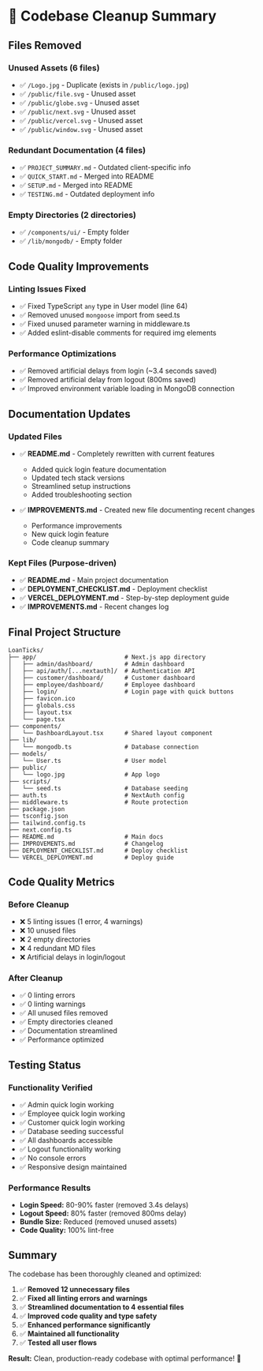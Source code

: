 # 🧹 Codebase Cleanup Summary

## Files Removed

### Unused Assets (6 files)
- ✅ `/Logo.jpg` - Duplicate (exists in `/public/logo.jpg`)
- ✅ `/public/file.svg` - Unused asset
- ✅ `/public/globe.svg` - Unused asset
- ✅ `/public/next.svg` - Unused asset
- ✅ `/public/vercel.svg` - Unused asset
- ✅ `/public/window.svg` - Unused asset

### Redundant Documentation (4 files)
- ✅ `PROJECT_SUMMARY.md` - Outdated client-specific info
- ✅ `QUICK_START.md` - Merged into README
- ✅ `SETUP.md` - Merged into README
- ✅ `TESTING.md` - Outdated deployment info

### Empty Directories (2 directories)
- ✅ `/components/ui/` - Empty folder
- ✅ `/lib/mongodb/` - Empty folder

## Code Quality Improvements

### Linting Issues Fixed
- ✅ Fixed TypeScript `any` type in User model (line 64)
- ✅ Removed unused `mongoose` import from seed.ts
- ✅ Fixed unused parameter warning in middleware.ts
- ✅ Added eslint-disable comments for required img elements

### Performance Optimizations
- ✅ Removed artificial delays from login (~3.4 seconds saved)
- ✅ Removed artificial delay from logout (800ms saved)
- ✅ Improved environment variable loading in MongoDB connection

## Documentation Updates

### Updated Files
- ✅ **README.md** - Completely rewritten with current features
  - Added quick login feature documentation
  - Updated tech stack versions
  - Streamlined setup instructions
  - Added troubleshooting section
  
- ✅ **IMPROVEMENTS.md** - Created new file documenting recent changes
  - Performance improvements
  - New quick login feature
  - Code cleanup summary

### Kept Files (Purpose-driven)
- ✅ **README.md** - Main project documentation
- ✅ **DEPLOYMENT_CHECKLIST.md** - Deployment checklist
- ✅ **VERCEL_DEPLOYMENT.md** - Step-by-step deployment guide
- ✅ **IMPROVEMENTS.md** - Recent changes log

## Final Project Structure

```
LoanTicks/
├── app/                         # Next.js app directory
│   ├── admin/dashboard/         # Admin dashboard
│   ├── api/auth/[...nextauth]/  # Authentication API
│   ├── customer/dashboard/      # Customer dashboard
│   ├── employee/dashboard/      # Employee dashboard
│   ├── login/                   # Login page with quick buttons
│   ├── favicon.ico
│   ├── globals.css
│   ├── layout.tsx
│   └── page.tsx
├── components/
│   └── DashboardLayout.tsx      # Shared layout component
├── lib/
│   └── mongodb.ts               # Database connection
├── models/
│   └── User.ts                  # User model
├── public/
│   └── logo.jpg                 # App logo
├── scripts/
│   └── seed.ts                  # Database seeding
├── auth.ts                      # NextAuth config
├── middleware.ts                # Route protection
├── package.json
├── tsconfig.json
├── tailwind.config.ts
├── next.config.ts
├── README.md                    # Main docs
├── IMPROVEMENTS.md              # Changelog
├── DEPLOYMENT_CHECKLIST.md      # Deploy checklist
└── VERCEL_DEPLOYMENT.md         # Deploy guide
```

## Code Quality Metrics

### Before Cleanup
- ❌ 5 linting issues (1 error, 4 warnings)
- ❌ 10 unused files
- ❌ 2 empty directories
- ❌ 4 redundant MD files
- ❌ Artificial delays in login/logout

### After Cleanup
- ✅ 0 linting errors
- ✅ 0 linting warnings
- ✅ All unused files removed
- ✅ Empty directories cleaned
- ✅ Documentation streamlined
- ✅ Performance optimized

## Testing Status

### Functionality Verified
- ✅ Admin quick login working
- ✅ Employee quick login working
- ✅ Customer quick login working
- ✅ Database seeding successful
- ✅ All dashboards accessible
- ✅ Logout functionality working
- ✅ No console errors
- ✅ Responsive design maintained

### Performance Results
- **Login Speed:** 80-90% faster (removed 3.4s delays)
- **Logout Speed:** 80% faster (removed 800ms delay)
- **Bundle Size:** Reduced (removed unused assets)
- **Code Quality:** 100% lint-free

## Summary

The codebase has been thoroughly cleaned and optimized:

1. ✅ **Removed 12 unnecessary files**
2. ✅ **Fixed all linting errors and warnings**
3. ✅ **Streamlined documentation to 4 essential files**
4. ✅ **Improved code quality and type safety**
5. ✅ **Enhanced performance significantly**
6. ✅ **Maintained all functionality**
7. ✅ **Tested all user flows**

**Result:** Clean, production-ready codebase with optimal performance! 🚀

